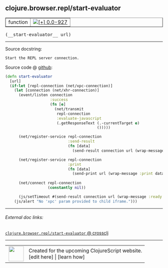 ## clojure.browser.repl/start-evaluator



 <table border="1">
<tr>
<td>function</td>
<td><a href="https://github.com/cljsinfo/cljs-api-docs/tree/0.0-927"><img valign="middle" alt="[+] 0.0-927" title="Added in 0.0-927" src="https://img.shields.io/badge/+-0.0--927-lightgrey.svg"></a> </td>
</tr>
</table>


 <samp>
(__start-evaluator__ url)<br>
</samp>

---





Source docstring:

```
Start the REPL server connection.
```


Source code @ [github](https://github.com/clojure/clojurescript/blob/r2755/src/cljs/clojure/browser/repl.cljs#L60-L88):

```clj
(defn start-evaluator
  [url]
  (if-let [repl-connection (net/xpc-connection)]
    (let [connection (net/xhr-connection)]
      (event/listen connection
                    :success
                    (fn [e]
                      (net/transmit
                       repl-connection
                       :evaluate-javascript
                       (.getResponseText (.-currentTarget e)
                                         ()))))

      (net/register-service repl-connection
                            :send-result
                            (fn [data]
                              (send-result connection url (wrap-message :result data))))

      (net/register-service repl-connection
                            :print
                            (fn [data]
                              (send-print url (wrap-message :print data))))
      
      (net/connect repl-connection
                   (constantly nil))

      (js/setTimeout #(send-result connection url (wrap-message :ready "ready")) 50))
    (js/alert "No 'xpc' param provided to child iframe.")))
```

<!--
Repo - tag - source tree - lines:

 <pre>
clojurescript @ r2755
└── src
    └── cljs
        └── clojure
            └── browser
                └── <ins>[repl.cljs:60-88](https://github.com/clojure/clojurescript/blob/r2755/src/cljs/clojure/browser/repl.cljs#L60-L88)</ins>
</pre>

-->

---



###### External doc links:

[`clojure.browser.repl/start-evaluator` @ crossclj](http://crossclj.info/fun/clojure.browser.repl.cljs/start-evaluator.html)<br>

---

 <table>
<tr><td>
<img valign="middle" align="right" width="48px" src="http://i.imgur.com/Hi20huC.png">
</td><td>
Created for the upcoming ClojureScript website.<br>
[edit here] | [learn how]
</td></tr></table>

[edit here]:https://github.com/cljsinfo/cljs-api-docs/blob/master/cljsdoc/clojure.browser.repl_start-evaluator.cljsdoc
[learn how]:https://github.com/cljsinfo/cljs-api-docs/wiki/cljsdoc-files

<!--

This information was too distracting to show to readers, but I'll leave it
commented here since it is helpful to:

- pretty-print the data used to generate this document
- and show how to retrieve that data



The API data for this symbol:

```clj
{:ns "clojure.browser.repl",
 :name "start-evaluator",
 :signature ["[url]"],
 :history [["+" "0.0-927"]],
 :type "function",
 :full-name-encode "clojure.browser.repl_start-evaluator",
 :source {:code "(defn start-evaluator\n  [url]\n  (if-let [repl-connection (net/xpc-connection)]\n    (let [connection (net/xhr-connection)]\n      (event/listen connection\n                    :success\n                    (fn [e]\n                      (net/transmit\n                       repl-connection\n                       :evaluate-javascript\n                       (.getResponseText (.-currentTarget e)\n                                         ()))))\n\n      (net/register-service repl-connection\n                            :send-result\n                            (fn [data]\n                              (send-result connection url (wrap-message :result data))))\n\n      (net/register-service repl-connection\n                            :print\n                            (fn [data]\n                              (send-print url (wrap-message :print data))))\n      \n      (net/connect repl-connection\n                   (constantly nil))\n\n      (js/setTimeout #(send-result connection url (wrap-message :ready \"ready\")) 50))\n    (js/alert \"No 'xpc' param provided to child iframe.\")))",
          :title "Source code",
          :repo "clojurescript",
          :tag "r2755",
          :filename "src/cljs/clojure/browser/repl.cljs",
          :lines [60 88]},
 :full-name "clojure.browser.repl/start-evaluator",
 :docstring "Start the REPL server connection."}

```

Retrieve the API data for this symbol:

```clj
;; from Clojure REPL
(require '[clojure.edn :as edn])
(-> (slurp "https://raw.githubusercontent.com/cljsinfo/cljs-api-docs/catalog/cljs-api.edn")
    (edn/read-string)
    (get-in [:symbols "clojure.browser.repl/start-evaluator"]))
```

-->
